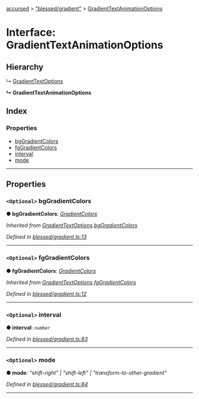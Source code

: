 [accursed](../README.md) > ["blessed/gradient"](../modules/_blessed_gradient_.md) > [GradientTextAnimationOptions](../interfaces/_blessed_gradient_.gradienttextanimationoptions.md)

# Interface: GradientTextAnimationOptions

## Hierarchy

↳  [GradientTextOptions](_blessed_gradient_.gradienttextoptions.md)

**↳ GradientTextAnimationOptions**

## Index

### Properties

* [bgGradientColors](_blessed_gradient_.gradienttextanimationoptions.md#bggradientcolors)
* [fgGradientColors](_blessed_gradient_.gradienttextanimationoptions.md#fggradientcolors)
* [interval](_blessed_gradient_.gradienttextanimationoptions.md#interval)
* [mode](_blessed_gradient_.gradienttextanimationoptions.md#mode)

---

## Properties

<a id="bggradientcolors"></a>

### `<Optional>` bgGradientColors

**● bgGradientColors**: *[GradientColors](../modules/_blessed_gradient_.md#gradientcolors)*

*Inherited from [GradientTextOptions](_blessed_gradient_.gradienttextoptions.md).[bgGradientColors](_blessed_gradient_.gradienttextoptions.md#bggradientcolors)*

*Defined in [blessed/gradient.ts:13](https://github.com/cancerberoSgx/accursed/blob/978b980/src/blessed/gradient.ts#L13)*

___
<a id="fggradientcolors"></a>

### `<Optional>` fgGradientColors

**● fgGradientColors**: *[GradientColors](../modules/_blessed_gradient_.md#gradientcolors)*

*Inherited from [GradientTextOptions](_blessed_gradient_.gradienttextoptions.md).[fgGradientColors](_blessed_gradient_.gradienttextoptions.md#fggradientcolors)*

*Defined in [blessed/gradient.ts:12](https://github.com/cancerberoSgx/accursed/blob/978b980/src/blessed/gradient.ts#L12)*

___
<a id="interval"></a>

### `<Optional>` interval

**● interval**: *`number`*

*Defined in [blessed/gradient.ts:83](https://github.com/cancerberoSgx/accursed/blob/978b980/src/blessed/gradient.ts#L83)*

___
<a id="mode"></a>

### `<Optional>` mode

**● mode**: *"shift-right" \| "shift-left" \| "transform-to-other-gradient"*

*Defined in [blessed/gradient.ts:84](https://github.com/cancerberoSgx/accursed/blob/978b980/src/blessed/gradient.ts#L84)*

___

